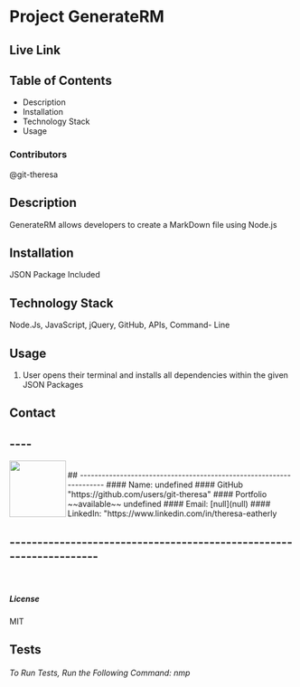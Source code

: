 

# **Project** GenerateRM

## Live Link


##  **Table of Contents**
  * Description
  * Installation
  * Technology Stack
  * Usage

###  **Contributors**
@git-theresa

##  **Description**
GenerateRM allows developers to create a MarkDown file using Node.js

## **Installation**
JSON Package Included

## **Technology Stack**
 Node.Js, JavaScript, jQuery, GitHub, APIs, Command- Line

##  **Usage**
1. User opens their terminal and installs all dependencies within the given JSON Packages


## **Contact**
## ----
<img align="left" width="100" height="100" src="https://avatars2.githubusercontent.com/u/57425164?v=4">

<br />
## --------------------------------------------------------------------
####  Name: undefined
####   GitHub "https://github.com/users/git-theresa"
####  Portfolio ~~available~~ undefined
#### Email: [null](null)
#### LinkedIn: "https://www.linkedin.com/in/theresa-eatherly

## -------------------------------------------------------------------
<br />

##### **License**
MIT
## Tests
[travis-image]: (https://img.shields.io/travis/git-theresa/GenerateRM/badge.svg?label=license)
###### To Run Tests, Run the Following Command: nmp

